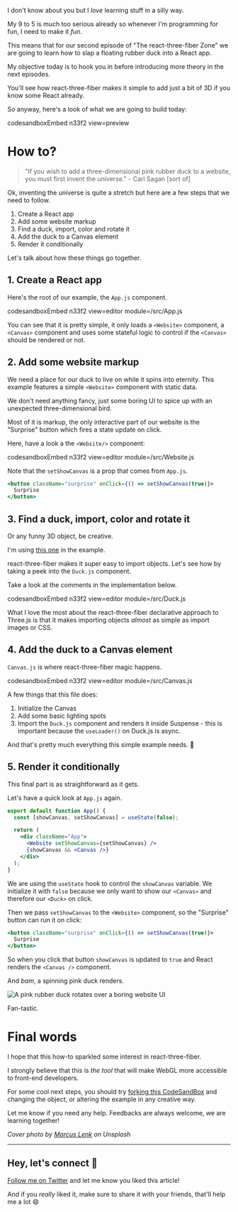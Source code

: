 I don't know about you but I _love_ learning stuff in a silly way.

My 9 to 5 is much too serious already so whenever I'm programming for fun, I need to make it _fun_.

This means that for our second episode of "The react-three-fiber Zone" we are going to learn how to slap a floating rubber duck into a React app.

My objective today is to hook you in before introducing more theory in the next episodes.

You'll see how react-three-fiber makes it simple to add just a bit of 3D if you know some React already.

So anyway, here's a look of what we are going to build today:

codesandboxEmbed n33f2 view=preview

# How to?

> "If you wish to add a three-dimensional pink rubber duck to a website, you must first invent the universe." - Carl Sagan [sort of]

Ok, inventing the universe is quite a stretch but here are a few steps that we need to follow.

1. Create a React app
2. Add some website markup
3. Find a duck, import, color and rotate it
4. Add the duck to a Canvas element
5. Render it conditionally

Let's talk about how these things go together.

## 1. Create a React app

Here's the root of our example, the `App.js` component.

codesandboxEmbed n33f2 view=editor module=/src/App.js

You can see that it is pretty simple, it only loads a `<Website>` component, a `<Canvas>` component and uses some stateful logic to control if the `<Canvas>` should be rendered or not.

## 2. Add some website markup

We need a place for our duck to live on while it spins into eternity. This example features a simple `<Website>` component with static data.

We don't need anything fancy, just some boring UI to spice up with an unexpected three-dimensional bird.

Most of it is markup, the only interactive part of our website is the "Surprise" button which fires a state update on click.

Here, have a look a the `<Website/>` component:

codesandboxEmbed n33f2 view=editor module=/src/Website.js

Note that the `setShowCanvas` is a prop that comes from `App.js`.

```jsx
<button className="surprise" onClick={() => setShowCanvas(true)}>
  Surprise
</button>
```

## 3. Find a duck, import, color and rotate it

Or any funny 3D object, be creative.

I'm using [this one](https://free3d.com/3d-model/rubber-duck-v1--614347.html) in the example.

react-three-fiber makes it super easy to import objects. Let's see how by taking a peek into the `Duck.js` component.

Take a look at the comments in the implementation below.

codesandboxEmbed n33f2 view=editor module=/src/Duck.js

What I love the most about the react-three-fiber declarative approach to Three.js is that it makes importing objects _almost_ as simple as import images or CSS.

## 4. Add the duck to a Canvas element

`Canvas.js` is where react-three-fiber magic happens.

codesandboxEmbed n33f2 view=editor module=/src/Canvas.js

A few things that this file does:

1. Initialize the Canvas
2. Add some basic lighting spots
3. Import the `Duck.js` component and renders it inside Suspense - this is important because the `useLoader()` on Duck.js is async.

And that's pretty much everything this simple example needs. 🦆

## 5. Render it conditionally

This final part is as straightforward as it gets.

Let's have a quick look at `App.js` again.

```jsx
export default function App() {
  const [showCanvas, setShowCanvas] = useState(false);

  return (
    <div className="App">
      <Website setShowCanvas={setShowCanvas} />
      {showCanvas && <Canvas />}
    </div>
  );
}
```

We are using the `useState` hook to control the `showCanvas` variable. We initialize it with `false` because we only want to show our `<Canvas>` and therefore our `<Duck>` on click.

Then we pass `setShowCanvas` to the `<Website>` component, so the "Surprise" button can run it on click:

```jsx
<button className="surprise" onClick={() => setShowCanvas(true)}>
  Surprise
</button>
```

So when you click that button `showCanvas` is updated to `true` and React renders the `<Canvas />` component.

And _bam_, a spinning pink duck renders.

![A pink rubber duck rotates over a boring website UI](https://dev-to-uploads.s3.amazonaws.com/i/76l6tfdm6v9saugfpc83.gif)

Fan-tastic.

# Final words

I hope that this how-to sparkled some interest in react-three-fiber.

I strongly believe that this is _the tool_ that will make WebGL more accessible to front-end developers.

For some cool next steps, you should try [forking this CodeSandBox](https://codesandbox.io/s/how-to-add-a-three-dimensional-pink-rubber-duck-to-your-website-with-react-three-fiber-n33f2) and changing the object, or altering the example in any creative way.

Let me know if you need any help. Feedbacks are always welcome, we are learning together!

_Cover photo by [Marcus Lenk](https://unsplash.com/@marcuslenk?utm_source=unsplash&utm_medium=referral&utm_content=creditCopyText) on Unsplash_

---

## Hey, let's connect 👋

[Follow me on Twitter](https://twitter.com/paladini_dev) and let me know you liked this article!

And if you _really_ liked it, make sure to share it with your friends, that'll help me a lot 😄
